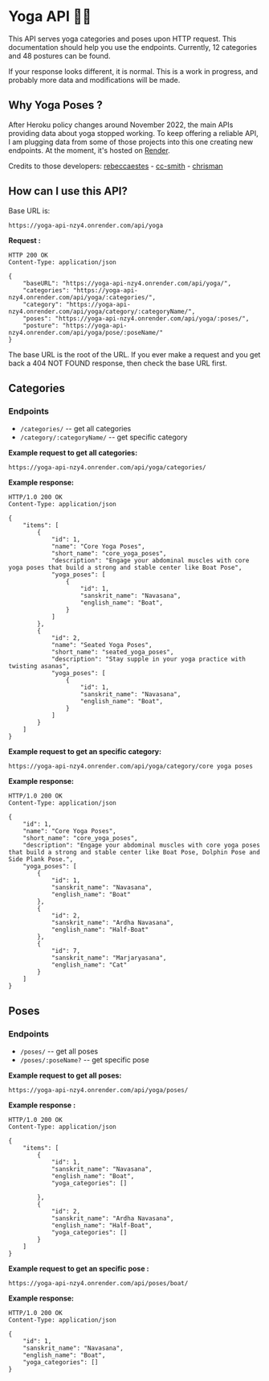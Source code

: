 # Yoga API 🧘‍♀️

This API serves yoga categories and poses upon HTTP request. This documentation should help you use the endpoints. Currently, 12 categories and 48 postures can be found.

If your response looks different, it is normal. This is a work in progress, and probably more data and modifications will be made.

## Why Yoga Poses ?

After Heroku policy changes around November 2022, the main APIs providing data about yoga stopped working. To keep offering a reliable API, I am plugging data from some of those projects into this one creating new endpoints. At the moment, it's hosted on [Render](https://render.com/).

Credits to those developers: [rebeccaestes](https://github.com/rebeccaestes/yoga_api) - [cc-smith](https://github.com/cc-smith/yoga-poses) - [chrisman](https://github.com/Stuwert/yoga-builder)

## How can I use this API?

Base URL is:

```
https://yoga-api-nzy4.onrender.com/api/yoga
```

**Request :**

```
HTTP 200 OK
Content-Type: application/json

{
    "baseURL": "https://yoga-api-nzy4.onrender.com/api/yoga/",
    "categories": "https://yoga-api-nzy4.onrender.com/api/yoga/:categories/",
    "category": "https://yoga-api-nzy4.onrender.com/api/yoga/category/:categoryName/",
    "poses": "https://yoga-api-nzy4.onrender.com/api/yoga/:poses/",
    "posture": "https://yoga-api-nzy4.onrender.com/api/yoga/pose/:poseName/"
}

```

The base URL is the root of the URL. If you ever make a request and you get back a 404 NOT FOUND response, then check the base URL first.

## Categories

### **Endpoints**

- `/categories/` -- get all categories
- `/category/:categoryName/` -- get specific category

**Example request to get all categories:**

```
https://yoga-api-nzy4.onrender.com/api/yoga/categories/
```

**Example response:**

```
HTTP/1.0 200 OK
Content-Type: application/json

{
    "items": [
        {
            "id": 1,
            "name": "Core Yoga Poses",
            "short_name": "core_yoga_poses",
            "description": "Engage your abdominal muscles with core yoga poses that build a strong and stable center like Boat Pose",
            "yoga_poses": [
                {
                    "id": 1,
                    "sanskrit_name": "Navasana",
                    "english_name": "Boat",
                }
            ]
        },
        {
            "id": 2,
            "name": "Seated Yoga Poses",
            "short_name": "seated_yoga_poses",
            "description": "Stay supple in your yoga practice with twisting asanas",
            "yoga_poses": [
                {
                    "id": 1,
                    "sanskrit_name": "Navasana",
                    "english_name": "Boat",
                }
            ]
        }
    ]
}

```

**Example request to get an specific category:**

```
https://yoga-api-nzy4.onrender.com/api/yoga/category/core yoga poses
```

**Example response:**

```
HTTP/1.0 200 OK
Content-Type: application/json

{
    "id": 1,
    "name": "Core Yoga Poses",
    "short_name": "core_yoga_poses",
    "description": "Engage your abdominal muscles with core yoga poses that build a strong and stable center like Boat Pose, Dolphin Pose and Side Plank Pose.",
    "yoga_poses": [
        {
            "id": 1,
            "sanskrit_name": "Navasana",
            "english_name": "Boat"
        },
        {
            "id": 2,
            "sanskrit_name": "Ardha Navasana",
            "english_name": "Half-Boat"
        },
        {
            "id": 7,
            "sanskrit_name": "Marjaryasana",
            "english_name": "Cat"
        }
    ]
}
```

## Poses

### **Endpoints**

- `/poses/` -- get all poses
- `/poses/:poseName?` -- get specific pose

**Example request to get all poses:**

```
https://yoga-api-nzy4.onrender.com/api/yoga/poses/
```

**Example response :**

```
HTTP/1.0 200 OK
Content-Type: application/json

{
    "items": [
        {
            "id": 1,
            "sanskrit_name": "Navasana",
            "english_name": "Boat",
            "yoga_categories": []

        },
        {
            "id": 2,
            "sanskrit_name": "Ardha Navasana",
            "english_name": "Half-Boat",
            "yoga_categories": []
        }
    ]
}
```

**Example request to get an specific pose :**

```
https://yoga-api-nzy4.onrender.com/api/poses/boat/
```

**Example response:**

```
HTTP/1.0 200 OK
Content-Type: application/json

{
    "id": 1,
    "sanskrit_name": "Navasana",
    "english_name": "Boat",
    "yoga_categories": []
}
```
